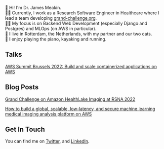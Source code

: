 
👋 Hi! I'm Dr. James Meakin.<br>
👷‍♂️ Currently, I work as a Research Software Engineer in Healthcare where I lead a team developing [grand-challenge.org](https://grand-challenge.org).<br>
👨‍💻 My focus is on Backend Web Development (especially Django and Postgres) and MLOps (on AWS in particular).<br>
🏡 I live in Rotterdam, the Netherlands, with my partner and our two cats.<br>
🎹 I enjoy playing the piano, kayaking and running.<br>

## Talks

[AWS Summit Brussels 2022: Build and scale containerized applications on AWS](https://youtu.be/_g6Sy-u6axQ)

## Blog Posts

[Grand Challenge on Amazon HealthLake Imaging at RSNA 2022](https://grand-challenge.org/blogs/rsna-2022/)

[How to build a global, scalable, low-latency, and secure machine learning medical imaging analysis platform on AWS](https://aws.amazon.com/blogs/industries/how-to-build-a-global-scalable-low-latency-and-secure-machine-learning-medical-imaging-analysis-platform-on-aws/)

## Get In Touch

You can find me on <a href="https://twitter.com/jmsmkn/">Twitter</a>, and <a href="https://linkedin.com/in/jmsmkn/">LinkedIn</a>.
